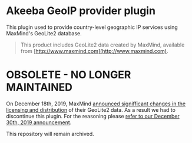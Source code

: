 # Akeeba GeoIP provider plugin

This plugin used to provide country-level geographic IP services using MaxMind's GeoLite2 database.

> This product includes GeoLite2 data created by MaxMind, available from
[http://www.maxmind.com](http://www.maxmind.com).

# OBSOLETE - NO LONGER MAINTAINED

On December 18th, 2019, MaxMind [announced signifficant changes in the licensing and distribution](https://blog.maxmind.com/2019/12/18/significant-changes-to-accessing-and-using-geolite2-databases/) of their GeoLite2 data. As a result we had to discontinue this plugin. For the reasoning please [refer to our December 30th, 2019 announcement](https://www.akeebabackup.com/news/1727-removal-of-geographic-ip-features-from-akeeba-software.html).

This repository will remain archived.
